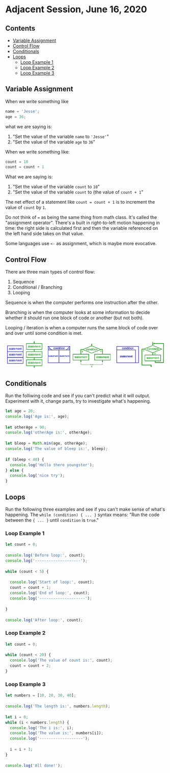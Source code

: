 # Adjacent Session, June 16, 2020

## Contents <!-- omit in toc -->

- [Variable Assignment](#Variable-Assignment)
- [Control Flow](#Control-Flow)
- [Conditionals](#Conditionals)
- [Loops](#Loops)
  - [Loop Example 1](#Loop-Example-1)
  - [Loop Example 2](#Loop-Example-2)
  - [Loop Example 3](#Loop-Example-3)

## Variable Assignment

When we write something like

```js
name = 'Jesse';
age = 36;
```

what we are saying is:

1. "Set the value of the variable `name` to `'Jesse'`"
1. "Set the value of the variable `age` to `36`"

When we write something like:

```js
count = 10
count = count + 1
```

What we are saying is:

1. "Set the value of the variable `count` to `10`"
1. "Set the value of the variable `count` to (the value of `count + 1`"

The net effect of a statement like `count = count + 1` is to increment the value of `count` by `1`.

Do *not* think of `=` as being the same thing from math class. It's called the "assignment operator". There's a built in right-to-left motion happening in time: the right side is calculated first and then the variable referenced on the left hand side takes on that value.

Some languages use `<-` as assignment, which is maybe more evocative.

## Control Flow

There are three main types of control flow:

1. Sequence
1. Conditional / Branching
1. Looping

Sequence is when the computer performs one instruction after the other.

Branching is when the computer looks at some information to decide whether it should run one block of code or another (but not both).

Looping / iteration is when a computer runs the same block of code over and over until some condition is met.

![Structured programming](Structured_program_patterns.png)

## Conditionals

Run the folliwing code and see if you can't predict what it will output. Experiment with it, change parts, try to investigate what's happening.

```js
let age = 20;
console.log('Age is:', age);

let otherAge = 90;
console.log('otherAge is:', otherAge);

let bleep = Math.min(age, otherAge);
console.log('The value of bleep is:', bleep);

if (bleep < 40) {
  console.log('Hello there youngster');
} else {
  console.log('nice try');
}
```

## Loops

Run the following three examples and see if you can't make sense of what's happening. The `while (condition) { ... }` syntax means: "Run the code between the `{ ... }` until `condition` is `true`."

### Loop Example 1

```js
let count = 0;

console.log('Before loop:', count);
console.log('--------------------');

while (count < 5) {

  console.log('Start of loop:', count);
  count = count + 1;
  console.log('End of loop:', count);
  console.log('--------------------');

}

console.log('After loop:', count);
```

### Loop Example 2

```js
let count = 0;

while (count < 20) {
  console.log('The value of count is:', count);
  count = count + 2;
}
```

### Loop Example 3

```js
let numbers = [10, 20, 30, 40];

console.log('The length is:', numbers.length);

let i = 0;
while (i < numbers.length) {
  console.log('The i is:', i);
  console.log('The value is:', numbers[i]);
  console.log('-------------------');

  i = i + 1;
}

console.log('All done!');
```
